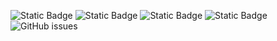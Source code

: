 ![Static Badge](https://img.shields.io/badge/blacklists-60-000000) ![Static Badge](https://img.shields.io/badge/blacklisted-2931739-cc0000) ![Static Badge](https://img.shields.io/badge/whitelisted-2243-00CC00) ![Static Badge](https://img.shields.io/badge/streaming_blacklist-28107-000000) ![GitHub issues](https://img.shields.io/github/issues/fabriziosalmi/blacklists)
